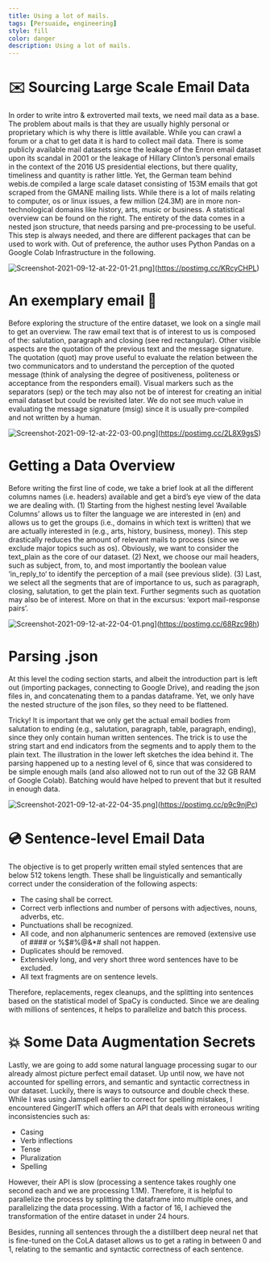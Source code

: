 ```yaml
---
title: Using a lot of mails.
tags: [Persuaide, engineering]
style: fill
color: danger
description: Using a lot of mails.
---
```


# ✉️ Sourcing Large Scale Email Data

In order to write intro & extroverted mail texts, we need mail data as a base. The problem about mails is that they are usually highly personal  or proprietary which is why there is little available. While you can crawl a forum or a chat to get data it is hard to collect mail data. 
There is some publicly available mail datasets since the leakage of the Enron email dataset upon its scandal in 2001 or the leakage of Hillary Clinton’s personal emails in the context of the 2016 US presidential elections, but there quality, timeliness and quantity is rather little. 
Yet, the German team behind webis.de compiled a large scale dataset consisting of 153M emails that got scraped from the GMANE mailing lists. 
While there is a lot of mails relating to computer, os or linux issues, a few million (24.3M) are in more non-technological domains like history, arts, music or business. A statistical overview can be found on the right.
The entirety of the data comes in a nested json structure, that needs parsing and pre-processing to be useful. 
This step is always needed, and there are different packages that can be used to work with. 
Out of preference, the author uses Python Pandas on a Google Colab Infrastructure in the following.

![Screenshot-2021-09-12-at-22-01-21.png](https://i.postimg.cc/tCWCn07r/Screenshot-2021-09-12-at-22-01-21.png)](https://postimg.cc/KRcyCHPL)

# An exemplary email 📃


Before exploring the structure of the entire dataset, we look on a single mail to get an overview. 
The raw email text that is of  interest to us is composed of the: salutation, paragraph and closing (see red rectangular).
Other visible aspects are the quotation of the previous text and the message signature. 
The quotation (quot) may prove useful to evaluate the relation between the two communicators and to understand the perception of the quoted message (think of analysing the degree of positiveness, politeness or acceptance from the responders email). 
Visual markers such as the separators (sep) or the tech may also not be of interest for creating an initial email dataset but could be revisited later.
We do not see much value in evaluating the message signature (msig) since it is usually pre-compiled and not written by a human.

![Screenshot-2021-09-12-at-22-03-00.png](https://i.postimg.cc/WzMLzvSg/Screenshot-2021-09-12-at-22-03-00.png)](https://postimg.cc/2L8X9gsS)

# Getting a Data Overview

Before writing the first line of code, we take a brief look at all the different columns names (i.e. headers) available and get a bird’s eye view of the data we are dealing with.
(1) Starting from the highest nesting level ‘Available Columns’ allows us to filter the language we are interested in (en) and allows us to get the groups (i.e., domains in which text is written) that we are actually interested in (e.g., arts, history, business, money). This step drastically reduces the amount of relevant mails to process (since we exclude major topics such as os). Obviously, we want to consider the text_plain as the core of our dataset.
(2) Next, we choose our mail headers, such as subject, from, to, and most importantly the boolean value ‘in_reply_to‘ to identify the perception of a mail (see previous slide).
(3) Last, we select all the segments that are of importance to us, such as paragraph, closing, salutation, to get the plain text. Further segments such as quotation may also be of interest. More on that in the excursus: ‘export mail-response pairs’.

![Screenshot-2021-09-12-at-22-04-01.png](https://i.postimg.cc/T3NSR1GB/Screenshot-2021-09-12-at-22-04-01.png)](https://postimg.cc/68Rzc98h)


# Parsing .json

At this level the coding section starts, and albeit the introduction part is left out (importing packages, connecting to Google Drive), and reading the json files in, and concatenating them to a pandas dataframe.
Yet, we only have the nested structure of the json files, so they need to be flattened. 

Tricky! It is important that we only get the actual email bodies from salutation to ending (e.g., salutation, paragraph, table, paragraph, ending), since they only contain human written sentences. 
The trick is to use the string start and end indicators from the segments and to apply them to the plain text. The illustration in the lower left sketches the idea behind it. 
The parsing happened up to a nesting level of 6, since that was considered to be simple enough mails (and also allowed not to run out of the 32 GB RAM of Google Colab). Batching would have helped to prevent that but it resulted in enough data. 


![Screenshot-2021-09-12-at-22-04-35.png](https://i.postimg.cc/DZn1HQHh/Screenshot-2021-09-12-at-22-04-35.png)](https://postimg.cc/p9c9njPc)

# 💿 Sentence-level Email Data 

The objective is to get properly written email styled sentences that are below 512 tokens length. These shall be linguistically and semantically correct under the consideration of the following aspects:

- The casing shall be correct.
- Correct verb inflections and number of persons with adjectives, nouns, adverbs, etc.
- Punctuations shall be recognized.
- All code, and non alphanumeric sentences are removed (extensive use of #### or %$#%@&*# shall not happen.
- Duplicates should be removed.
- Extensively long, and very short three word sentences have to be excluded.
- All text fragments are on sentence levels.

Therefore, replacements, regex cleanups, and the splitting into sentences based on the statistical model of SpaCy is conducted. Since we are dealing with millions of sentences, it helps to parallelize and batch this process.

# 💥 Some Data Augmentation Secrets

Lastly, we are going to add some natural language processing sugar to our already almost picture perfect email dataset.
Up until now, we have not accounted for spelling errors, and semantic and syntactic correctness in our dataset.
Luckily, there is ways to outsource and double check these. While I was using Jamspell earlier to correct for spelling mistakes, I encountered GingerIT which offers an API that deals with erroneous writing inconsistencies such as:

- Casing
- Verb inflections
- Tense
- Pluralization
- Spelling

However, their API is slow (processing a sentence takes roughly one second each and we are processing 1.1M). Therefore, it is helpful to parallelize the process by splitting the dataframe into multiple ones, and parallelizing the data processing. With a factor of 16, I achieved the transformation of the entire dataset in under 24 hours. 

Besides, running all sentences through the a distillbert deep neural net that is fine-tuned on the CoLA dataset allows us to get a rating in between 0 and 1, relating to the semantic and syntactic correctness of each sentence.
